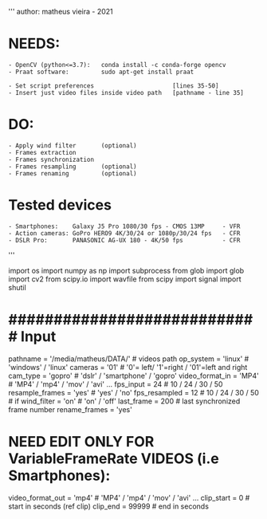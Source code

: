 '''
author: matheus vieira - 2021

# NEEDS:
    - OpenCV (python<=3.7):   conda install -c conda-forge opencv
    - Praat software:         sudo apt-get install praat
    
    - Set script preferences                      [lines 35-50]
    - Insert just video files inside video path   [pathname - line 35]

# DO:
    - Apply wind filter       (optional)
    - Frames extraction
    - Frames synchronization
    - Frames resampling       (optional)
    - Frames renaming         (optional)

# Tested devices
    - Smartphones:    Galaxy J5 Pro 1080/30 fps - CMOS 13MP     - VFR
    - Action cameras: GoPro HERO9 4K/30/24 or 1080p/30/24 fps   - CFR
    - DSLR Pro:       PANASONIC AG-UX 180 - 4K/50 fps           - CFR
'''

import os
import numpy as np
import subprocess
from glob import glob
import cv2
from scipy.io import wavfile
from scipy import signal
import shutil

# ############################ Input #########################################

pathname = '/media/matheus/DATA/'      # videos path
op_system = 'linux'                    # 'windows' / 'linux'
cameras = '01'                         # '0'= left/ '1'=right / '01'=left and right 
cam_type = 'gopro'                     # 'dslr' / 'smartphone' / 'gopro'
video_format_in = 'MP4'                # 'MP4' / 'mp4' / 'mov' / 'avi' ...
fps_input = 24                         # 10 / 24 / 30 / 50
resample_frames = 'yes'                # 'yes' / 'no'
fps_resampled = 12                     # 10 / 24 / 30 / 50 # if
wind_filter = 'on'                     # 'on' / 'off'
last_frame = 200                       # last synchronized frame number
rename_frames = 'yes'

# NEED EDIT ONLY FOR VariableFrameRate VIDEOS (i.e Smartphones):
video_format_out = 'mp4'               # 'MP4' / 'mp4' / 'mov' / 'avi' ...
clip_start = 0                         # start in seconds (ref clip)
clip_end =   99999                     # end   in seconds

# ############################################################################

